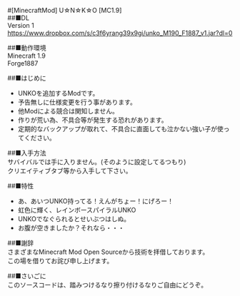 #[MinecraftMod] U☆N☆K☆O [MC1.9]<br>
##■DL<br>
Version 1<br>
https://www.dropbox.com/s/c3f6yrang39x9gi/unko_M190_F1887_v1.jar?dl=0<br>

##■動作環境<br>
Minecraft 1.9<br>
Forge1887<br>

##■はじめに<br>
* UNKOを追加するModです。
* 予告無しに仕様変更を行う事があります。
* 他Modによる競合は関知しません。
* 作りが荒い為、不具合等が発生する恐れがあります。
* 定期的なバックアップが取れて、不具合に直面しても泣かない強い子が使ってください。<br>

##■入手方法<br>
サバイバルでは手に入りません。(そのように設定してるつもり)<br>
クリエイティブタブ等から入手して下さい。<br>

##■特性<br>
* あ、あいつUNKO持ってる！えんがちょー！にげろー！<br>
* 虹色に輝く、レインボースパイラルUNKO<br>
* UNKOでなぐられるとせいぶつはしぬ。<br>
* お腹が空きましたか？それなら・・・<br>

##■謝辞<br>
さまざまなMinecraft Mod Open Sourceから技術を拝借しております。<br>
この場を借りてお詫び申し上げます。<br>

##■さいごに<br>
このソースコードは、踏みつけるなり擦り付けるなりご自由にどうぞ。
